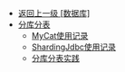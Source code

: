 - [返回上一级 [数据库]](数据库/)
- [分库分表](数据库/分库分表/)
  - [MyCat使用记录](数据库/分库分表/MyCat使用记录.md)
  - [ShardingJdbc使用记录](数据库/分库分表/ShardingJdbc使用记录.md)
  - [分库分表实践](数据库/分库分表/分库分表实践.md)
